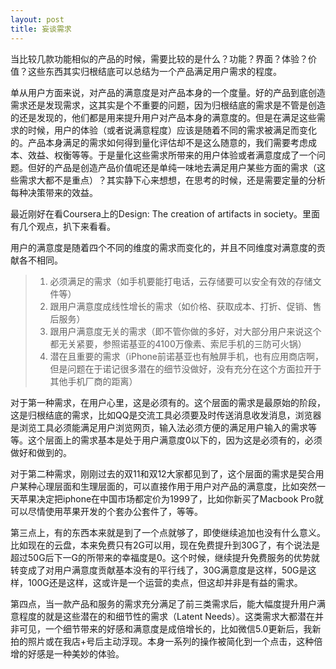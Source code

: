 ```yaml
---
layout: post
title: 妄谈需求
---
```


当比较几款功能相似的产品的时候，需要比较的是什么？功能？界面？体验？价值？这些东西其实归根结底可以总结为一个产品满足用户需求的程度。

单从用户方面来说，对产品的满意度是对产品本身的一个度量。好的产品到底创造需求还是发现需求，这其实是个不重要的问题，因为归根结底的需求是不管是创造的还是发现的，他们都是用来提升用户对产品本身的满意度的。但是在满足这些需求的时候，用户的体验（或者说满意程度）应该是随着不同的需求被满足而变化的。产品本身满足的需求如何得到量化评估却不是这么随意的，我们需要考虑成本、效益、权衡等等。于是量化这些需求所带来的用户体验或者满意度成了一个问题。但好的产品是创造产品价值呢还是单纯一味地去满足用户某些方面的需求（这些需求大都不是重点）？其实静下心来想想，在思考的时候，还是需要定量的分析每种决策带来的效益。

最近刚好在看Coursera上的Design: The creation of artifacts in society。里面有几个观点，扒下来看看。

用户的满意度是随着四个不同的维度的需求而变化的，并且不同维度对满意度的贡献各不相同。

> 1. 必须满足的需求（如手机要能打电话，云存储要可以安全有效的存储文件等）
> 2. 跟用户满意度成线性增长的需求（如价格、获取成本、打折、促销、售后服务）
> 3. 跟用户满意度无关的需求（即不管你做的多好，对大部分用户来说这个都无关紧要，参照诺基亚的4100万像素、索尼手机的三防可火锅）
> 4. 潜在且重要的需求（iPhone前诺基亚也有触屏手机，也有应用商店啊，但是问题在于诺记很多潜在的细节没做好，没有充分在这个方面拉开于其他手机厂商的距离）

对于第一种需求，在用户心里，这是必须有的。这个层面的需求是最原始的阶段，这是归根结底的需求，比如QQ是交流工具必须要及时传送消息收发消息，浏览器是浏览工具必须能满足用户浏览网页，输入法必须方便的满足用户输入的需求等等。这个层面上的需求基本是处于用户满意度0以下的，因为这是必须有的，必须做好和做到的。

对于第二种需求，刚刚过去的双11和双12大家都见到了，这个层面的需求是契合用户某种心理层面和生理层面的，可以直接作用于用户对产品的满意度，比如突然一天苹果决定把iphone在中国市场都定价为1999了，比如你新买了Macbook Pro就可以尽情使用苹果开发的个套办公套件了，等等。

第三点上，有的东西本来就是到了一个点就够了，即使继续追加也没有什么意义。比如现在的云盘，本来免费只有2G可以用，现在免费提升到30G了，有个说法是超过50G后下一G的所带来的幸福度是0。这个时候，继续提升免费服务的优势就转变成了对用户满意度贡献基本没有的平行线了，30G满意度是这样，50G是这样，100G还是这样，这或许是一个运营的卖点，但这却并非是有益的需求。

第四点，当一款产品和服务的需求充分满足了前三类需求后，能大幅度提升用户满意程度的就是这些潜在的和细节性的需求（Latent Needs）。这类需求大都潜在并非可见，一个细节带来的好感和满意度是成倍增长的，比如微信5.0更新后，我新拍的照片或在我店+号后主动浮现。本身一系列的操作被简化到一个点击，这种倍增的好感是一种美妙的体验。

